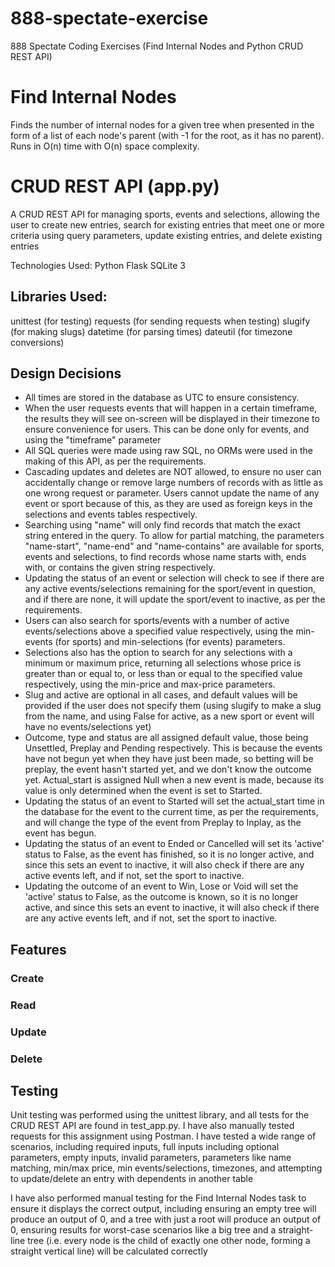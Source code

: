 # 888-spectate-exercise
888 Spectate Coding Exercises (Find Internal Nodes and Python CRUD REST API)

# Find Internal Nodes
Finds the number of internal nodes for a given tree when presented in the form of a list of each node's parent (with -1 for the root, as it has no parent). Runs in O(n) time with O(n) space complexity.

# CRUD REST API (app.py)

A CRUD REST API for managing sports, events and selections, allowing the user to create new entries, search for existing entries that meet one or more criteria using query parameters, update existing entries, and delete existing entries

Technologies Used:
Python
Flask
SQLite 3

## Libraries Used:
unittest (for testing)
requests (for sending requests when testing)
slugify (for making slugs)
datetime (for parsing times)
dateutil (for timezone conversions)

## Design Decisions
* All times are stored in the database as UTC to ensure consistency.
* When the user requests events that will happen in a certain timeframe, the results they will see on-screen will be displayed in their timezone to ensure convenience for users. This can be done only for events, and using the "timeframe" parameter
* All SQL queries were made using raw SQL, no ORMs were used in the making of this API, as per the requirements.
* Cascading updates and deletes are NOT allowed, to ensure no user can accidentally change or remove large numbers of records with as little as one wrong request or parameter. Users cannot update the name of any event or sport because of this, as they are used as foreign keys in the selections and events tables respectively.
* Searching using "name" will only find records that match the exact string entered in the query. To allow for partial matching, the parameters "name-start", "name-end" and "name-contains" are available for sports, events and selections, to find records whose name starts with, ends with, or contains the given string respectively.
* Updating the status of an event or selection will check to see if there are any active events/selections remaining for the sport/event in question, and if there are none, it will update the sport/event to inactive, as per the requirements.
* Users can also search for sports/events with a number of active events/selections above a specified value respectively, using the min-events (for sports) and min-selections (for events) parameters.
* Selections also has the option to search for any selections with a minimum or maximum price, returning all selections whose price is greater than or equal to, or less than or equal to the specified value respectively, using the min-price and max-price parameters.
* Slug and active are optional in all cases, and default values will be provided if the user does not specify them (using slugify to make a slug from the name, and using False for active, as a new sport or event will have no events/selections yet)
* Outcome, type and status are all assigned default value, those being Unsettled, Preplay and Pending respectively. This is because the events have not begun yet when they have just been made, so betting will be preplay, the event hasn't started yet, and we don't know the outcome yet. Actual_start is assigned Null when a new event is made, because its value is only determined when the event is set to Started.
* Updating the status of an event to Started will set the actual_start time in the database for the event to the current time, as per the requirements, and will change the type of the event from Preplay to Inplay, as the event has begun.
* Updating the status of an event to Ended or Cancelled will set its 'active' status to False, as the event has finished, so it is no longer active, and since this sets an event to inactive, it will also check if there are any active events left, and if not, set the sport to inactive.
* Updating the outcome of an event to Win, Lose or Void will set the 'active' status to False, as the outcome is known, so it is no longer active, and since this sets an event to inactive, it will also check if there are any active events left, and if not, set the sport to inactive.


## Features

### Create

### Read

### Update

### Delete


## Testing

Unit testing was performed using the unittest library, and all tests for the CRUD REST API are found in test_app.py. I have also manually tested requests for this assignment using Postman. I have tested a wide range of scenarios, including required inputs, full inputs including optional parameters, empty inputs, invalid parameters, parameters like name matching, min/max price, min events/selections, timezones, and attempting to update/delete an entry with dependents in another table

I have also performed manual testing for the Find Internal Nodes task to ensure it displays the correct output, including ensuring an empty tree will produce an output of 0, and a tree with just a root will produce an output of 0, ensuring results for worst-case scenarios like a big tree and a straight-line tree (i.e. every node is the child of exactly one other node, forming a straight vertical line) will be calculated correctly